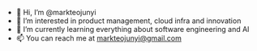 - 👋 Hi, I’m @markteojunyi
- 👀 I’m interested in product management, cloud infra and innovation
- 🌱 I’m currently learning everything about software engineering and AI
- 📫 You can reach me at markteojunyi@gmail.com

<!---
markteojunyi/markteojunyi is a ✨ special ✨ repository because its `README.md` (this file) appears on your GitHub profile.
You can click the Preview link to take a look at your changes.
--->
